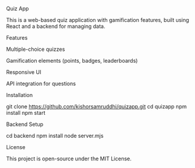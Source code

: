 Quiz App

This is a web-based quiz application with gamification features, built using React and a backend for managing data.

Features

Multiple-choice quizzes

Gamification elements (points, badges, leaderboards)

Responsive UI

API integration for questions

Installation

git clone https://github.com/kishorsamruddhi/quizapp.git
cd quizapp
npm install
npm start

Backend Setup

cd backend
npm install
node server.mjs

License

This project is open-source under the MIT License.

